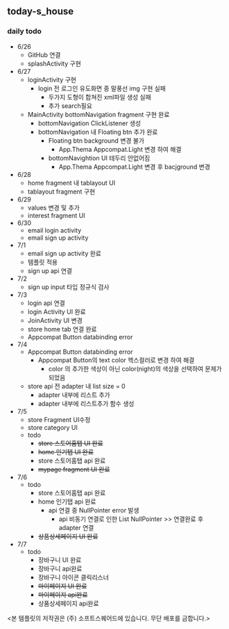 ## today-s_house

### daily todo

- 6/26
  - GitHub 연결
  - splashActivity 구현
- 6/27
  - loginActivity 구현
    - login 전 로그인 유도화면 중 말풍선 img 구현 실패
      - 두가지 도형이 합쳐진 xml파일 생성 실패
      - 추가 search필요
  - MainActivity bottomNavigation fragment 구현 완료
    - bottomNavigation ClickListener 생성
    - bottomNavigation 내 Floating btn 추가 완료
      - Floating btn background 변경 불가
        - App.Thema Appcompat.Light 변경 하여 해결
      - bottomNavightion UI 테두리 안없어짐
        - App.Thema Appcompat.Light 변경 후 bacjground 변경
- 6/28
  - home fragment 내 tablayout UI
  - tablayout fragment 구현
- 6/29
  - values 변경 및 추가
  - interest fragment UI
- 6/30
  - email login activity
  - email sign up activity
- 7/1
  - email sign up activity 완료
  - 템플릿 적용
  - sign up api 연결 
- 7/2
  - sign up input 타입 정규식 검사
- 7/3
  - login api 연결
  - login Activity UI 완료
  - JoinActivity UI 변경
  - store home tab 연결 완료
  - Appcompat Button databinding error
- 7/4
  - Appcompat Button databinding error
    - Appcompat Button의 text color 헥스컬러로 변경 하여 해결
      - color 의 추가한 색상이 아닌 color(night)의 색상을 선택하여 문제가 되었음
  - store api 전 adapter 내 list size = 0
    - adapter 내부에 리스트 추가
    - adapter 내부에 리스트추가 함수 생성
- 7/5
  - store Fragment UI수정
  - store category UI
  - todo
    - ~~store 스토어홈탭 UI 완료~~
    - ~~home 인기탭 UI 완료~~
    - store 스토어홈탭 api 완료
    - ~~mypage fragment UI 완료~~
- 7/6
  - todo
    - store 스토어홈탭 api 완료
    - home 인기탭 api 완료
      - api 연결 중 NullPointer error 발생
        - api 비동기 연결로 인한 List NullPointer >> 연결완료 후 adapter 연결 
    - ~~상품상세페이지 UI 완료~~
- 7/7
  - todo
    - 장바구니 UI 완료
    - 장바구니 api완료
    - 장바구니 아이콘 클릭리스너
    - ~~마이페이지 UI 완료~~
    - ~~마이페이지 api완료~~
    - 상품상세페이지 api완료

 <본 템플릿의 저작권은 (주) 소프트스퀘어드에 있습니다. 무단 배포를 금합니다.>
